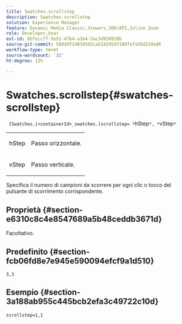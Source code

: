 ```yaml
---
title: Swatches.scrollstep
description: Swatches.scrollstep
solution: Experience Manager
feature: Dynamic Media Classic,Viewers,SDK/API,Inline Zoom
role: Developer,User
exl-id: 0bfecc7f-5e52-47b4-a1b4-3ac3d934928b
source-git-commit: 50dddf148345d2ca5243d5d7108fefa56d23dad6
workflow-type: tm+mt
source-wordcount: '32'
ht-degree: 12%

---
```


# Swatches.scrollstep{#swatches-scrollstep}

` [Swatches.|<containerId>_swatches.]scrollstep= *`hStep`*, *`vStep`*`

<table id="table_DC890B3CAB6847318081AC74424147B9"> 
 <tbody> 
  <tr> 
   <td> <p> <span class="codeph"> <span class="varname"> hStep</span> </span> </p> </td> 
   <td> <p>Passo orizzontale. </p> </td> 
  </tr> 
  <tr> 
   <td> <p> <span class="codeph"> <span class="varname"> vStep</span> </span> </p> </td> 
   <td> <p>Passo verticale. </p> </td> 
  </tr> 
 </tbody> 
</table>

Specifica il numero di campioni da scorrere per ogni clic o tocco del pulsante di scorrimento corrispondente.

## Proprietà {#section-e6310c8c4e8547689a5b48ceddb3671d}

Facoltativo.

## Predefinito {#section-fcb06fd8e7e945e590094efcf9a1d510}

`3,3`

## Esempio {#section-3a188ab955c445bcb2efa3c49722c10d}

`scrollstep=1,1`
